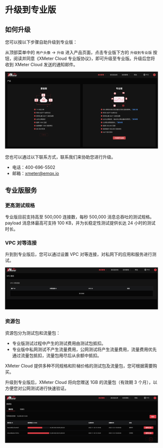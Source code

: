 # 升级到专业版

## 如何升级

您可以按以下步骤自助升级到专业版：

从顶部菜单中的 `用户头像` -> `升级` 进入产品页面，点击专业版下方的 `升级到专业版` 按钮，阅读并同意《XMeter Cloud 专业版协议》，即可升级至专业版。升级后您将收到 XMeter Cloud 发送的通知邮件。

![upgrade](../_assets/upgrade.png)

您也可以通过以下联系方式，联系我们来协助您进行升级。

* 电话：400-696-5502
* 邮箱：xmeter@emqx.io


## 专业版服务

### 更高测试规格

专业版目前支持高至 500,000 连接数，每秒 500,000 消息总吞吐的测试规格。payload 消息体最高可支持 100 KB，并为长稳定性测试提供长达 24 小时的测试时长。

### VPC 对等连接

升到到专业版后，您可以通过设置 VPC 对等连接，对私网下的应用和服务进行测试。

![vpc](../_assets/upgrade_vpc.png)

### 资源包

资源包分为测试包和流量包：

- 专业版测试过程中产生的测试费用由测试包抵扣。
- 专业版中私网测试不产生流量费用，公网测试将产生流量费用，流量费用优先通过流量包抵扣，流量包用尽后从余额中抵扣。

XMeter Cloud 提供多种不同规格和阶梯价格的测试包及流量包，您可根据需要购买。

升级到专业版后，XMeter Cloud 将向您赠送 1GB 的流量包（有效期 3 个月），以方便您对公网测试进行快速验证。

![resource-pack](../_assets/upgrade_resource_pack.png)
